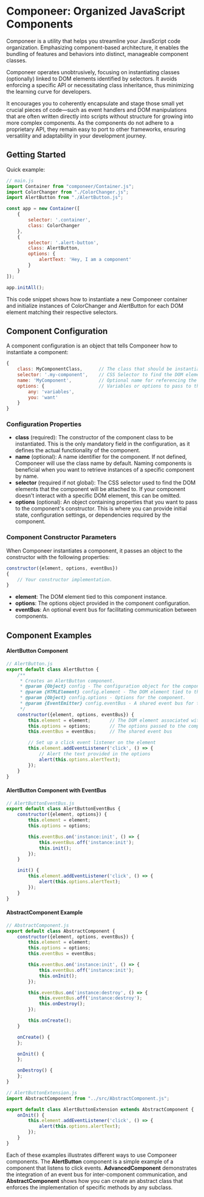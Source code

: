 # Componeer: Organized JavaScript Components

Componeer is a utility that helps you streamline your JavaScript code organization. Emphasizing component-based
architecture, it enables the bundling of features and behaviors into distinct, manageable component classes.

Componeer operates unobtrusively, focusing on instantiating classes (optionally) linked to DOM elements identified by
selectors. It avoids enforcing a specific API or necessitating class inheritance, thus minimizing the learning curve for
developers.

It encourages you to coherently encapsulate and stage those small yet crucial pieces of code—such as event handlers and
DOM manipulations that are often written directly into scripts without structure for growing into more complex
components. As the components do not adhere to a proprietary API, they remain easy to port to other frameworks, ensuring
versatility and adaptability in your development journey.

## Getting Started

Quick example:

```javascript
// main.js
import Container from "componeer/Container.js";
import ColorChanger from "./ColorChanger.js";
import AlertButton from "./AlertButton.js";

const app = new Container([
    {
        selector: '.container',
        class: ColorChanger
    },
    {
        selector: '.alert-button',
        class: AlertButton,
        options: {
            alertText: 'Hey, I am a component'
        }
    }
]);

app.initAll();
```

This code snippet shows how to instantiate a new Componeer container and initialize instances of ColorChanger and
AlertButton for each DOM element matching their respective selectors.

## Component Configuration

A component configuration is an object that tells Componeer how to instantiate a component:

```javascript
{
    class: MyComponentClass,      // The class that should be instantiated (required).
    selector: '.my-component',    // CSS Selector to find the DOM element (optional).
    name: 'MyComponent',          // Optional name for referencing the component instance.
    options: {                    // Variables or options to pass to the component's constructor.
        any: 'variables',
        you: 'want'
    }
}
```

### Configuration Properties

- **class** (required): The constructor of the component class to be instantiated. This is the only mandatory field in
  the configuration, as it defines the actual functionality of the component.
- **name** (optional): A name identifier for the component. If not defined, Componeer will use the class name by
  default.
  Naming components is beneficial when you want to retrieve instances of a specific component by name.
- **selector** (required if not global): The CSS selector used to find the DOM elements that the component will be
  attached
  to. If your component doesn't interact with a specific DOM element, this can be omitted.
- **options** (optional): An object containing properties that you want to pass to the component's constructor. This is
  where
  you can provide initial state, configuration settings, or dependencies required by the component.

### Component Constructor Parameters

When Componeer instantiates a component, it passes an object to the constructor with the following properties:

```javascript
constructor({element, options, eventBus})
{
    // Your constructor implementation.
}
```

- **element**: The DOM element tied to this component instance.
- **options**: The options object provided in the component configuration.
- **eventBus**: An optional event bus for facilitating communication between components.

## Component Examples

#### AlertButton Component

```javascript
// AlertButton.js
export default class AlertButton {
    /**
     * Creates an AlertButton component.
     * @param {Object} config - The configuration object for the component.
     * @param {HTMLElement} config.element - The DOM element tied to this component.
     * @param {Object} config.options - Options for the component.
     * @param {EventEmitter} config.eventBus - A shared event bus for the components.
     */
    constructor({element, options, eventBus}) {
        this.element = element;       // The DOM element associated with this component
        this.options = options;       // The options passed to the component
        this.eventBus = eventBus;     // The shared event bus

        // Set up a click event listener on the element
        this.element.addEventListener('click', () => {
            // Alert the text provided in the options
            alert(this.options.alertText);
        });
    }
}
```

#### AlertButton Component with EventBus

```javascript
// AlertButtonEventBus.js
export default class AlertButtonEventBus {
    constructor({element, options}) {
        this.element = element;
        this.options = options;

        this.eventBus.on('instance:init', () => {
            this.eventBus.off('instance:init');
            this.init();
        });
    }

    init() {
        this.element.addEventListener('click', () => {
            alert(this.options.alertText);
        });
    }
}
```

#### AbstractComponent Example

```javascript
// AbstractComponent.js
export default class AbstractComponent {
    constructor({element, options, eventBus}) {
        this.element = element;
        this.options = options;
        this.eventBus = eventBus;

        this.eventBus.on('instance:init', () => {
            this.eventBus.off('instance:init');
            this.onInit();
        });

        this.eventBus.on('instance:destroy', () => {
            this.eventBus.off('instance:destroy');
            this.onDestroy();
        });

        this.onCreate();
    }

    onCreate() {
    };

    onInit() {
    };

    onDestroy() {
    };
}
```

```javascript
// AlertButtonExtension.js
import AbstractComponent from "../src/AbstractComponent.js";

export default class AlertButtonExtension extends AbstractComponent {
    onInit() {
        this.element.addEventListener('click', () => {
            alert(this.options.alertText);
        });
    }
}
```

Each of these examples illustrates different ways to use Componeer components. The **AlertButton** component is a simple
example of a component that listens to click events. **AdvancedComponent** demonstrates the integration of an event bus
for
inter-component communication, and **AbstractComponent** shows how you can create an abstract class that enforces the
implementation of specific methods by any subclass.